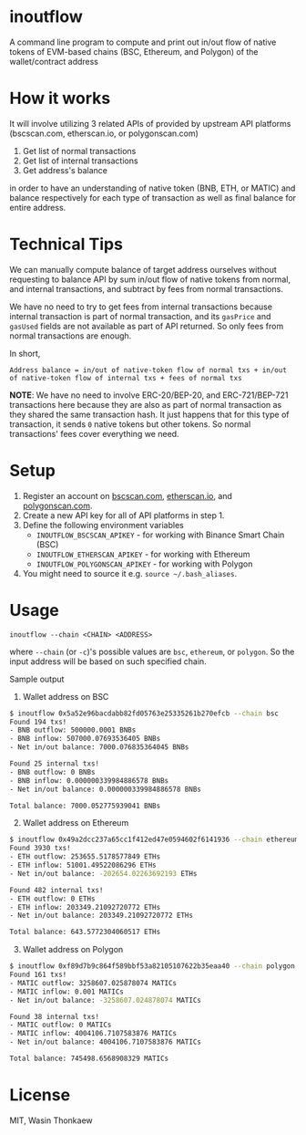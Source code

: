 # inoutflow
A command line program to compute and print out in/out flow of native tokens of EVM-based chains (BSC, Ethereum, and Polygon) of the wallet/contract address

# How it works

It will involve utilizing 3 related APIs of provided by upstream API platforms (bscscan.com, etherscan.io, or polygonscan.com)

1. Get list of normal transactions
2. Get list of internal transactions
3. Get address's balance

in order to have an understanding of native token (BNB, ETH, or MATIC) and balance respectively for
each type of transaction as well as final balance for entire address.

# Technical Tips

We can manually compute balance of target address ourselves without requesting
to balance API by sum in/out flow of native tokens from normal, and internal transactions,
and subtract by fees from normal transactions.

We have no need to try to get fees from internal transactions because internal
transaction is part of normal transaction, and its `gasPrice` and `gasUsed` fields
are not available as part of API returned. So only fees from normal transactions
are enough.

In short,

```
Address balance = in/out of native-token flow of normal txs + in/out of native-token flow of internal txs + fees of normal txs
```

**NOTE**: We have no need to involve ERC-20/BEP-20, and ERC-721/BEP-721 transactions here because
they are also as part of normal transaction as they shared the same transaction hash.
It just happens that for this type of transaction, it sends `0` native tokens but other tokens.
So normal transactions' fees cover everything we need.

# Setup

1. Register an account on [bscscan.com](https://bscscan.com), [etherscan.io](https://etherscan.io/), and [polygonscan.com](https://polygonscan.com/).
2. Create a new API key for all of API platforms in step 1.
3. Define the following environment variables
    * `INOUTFLOW_BSCSCAN_APIKEY` - for working with Binance Smart Chain (BSC)
    * `INOUTFLOW_ETHERSCAN_APIKEY` - for working with Ethereum
    * `INOUTFLOW_POLYGONSCAN_APIKEY` - for working with Polygon
4. You might need to source it e.g. `source ~/.bash_aliases`.

# Usage

```
inoutflow --chain <CHAIN> <ADDRESS>
```

where `--chain` (or `-c`)'s possible values are `bsc`, `ethereum`, or `polygon`.
So the input address will be based on such specified chain.

Sample output

1. Wallet address on BSC

```bash
$ inoutflow 0x5a52e96bacdabb82fd05763e25335261b270efcb --chain bsc
Found 194 txs!
- BNB outflow: 500000.0001 BNBs
- BNB inflow: 507000.07693536405 BNBs
- Net in/out balance: 7000.076835364045 BNBs

Found 25 internal txs!
- BNB outflow: 0 BNBs
- BNB inflow: 0.000000339984886578 BNBs
- Net in/out balance: 0.000000339984886578 BNBs

Total balance: 7000.052775939041 BNBs
```

2. Wallet address on Ethereum

```bash
$ inoutflow 0x49a2dcc237a65cc1f412ed47e0594602f6141936 --chain ethereum
Found 3930 txs!
- ETH outflow: 253655.5178577849 ETHs
- ETH inflow: 51001.49522086296 ETHs
- Net in/out balance: -202654.02263692193 ETHs

Found 482 internal txs!
- ETH outflow: 0 ETHs
- ETH inflow: 203349.21092720772 ETHs
- Net in/out balance: 203349.21092720772 ETHs

Total balance: 643.5772304060517 ETHs
```

3. Wallet address on Polygon

```bash
$ inoutflow 0xf89d7b9c864f589bbf53a82105107622b35eaa40 --chain polygon
Found 161 txs!
- MATIC outflow: 3258607.025878074 MATICs
- MATIC inflow: 0.001 MATICs
- Net in/out balance: -3258607.024878074 MATICs

Found 38 internal txs!
- MATIC outflow: 0 MATICs
- MATIC inflow: 4004106.7107583876 MATICs
- Net in/out balance: 4004106.7107583876 MATICs

Total balance: 745498.6568908329 MATICs
```

# License
MIT, Wasin Thonkaew
